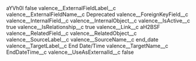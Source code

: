 <?xml version="1.0" encoding="UTF-8"?>
<CustomMetadata xmlns="http://soap.sforce.com/2006/04/metadata" xmlns:xsi="http://www.w3.org/2001/XMLSchema-instance" xmlns:xsd="http://www.w3.org/2001/XMLSchema">
    <label>aYVh0l</label>
    <protected>false</protected>
    <values>
        <field>valence__ExternalFieldLabel__c</field>
        <value xsi:nil="true"/>
    </values>
    <values>
        <field>valence__ExternalFieldName__c</field>
        <value xsi:type="xsd:string">Deprecated</value>
    </values>
    <values>
        <field>valence__ForeignKeyField__c</field>
        <value xsi:nil="true"/>
    </values>
    <values>
        <field>valence__InternalField__c</field>
        <value xsi:nil="true"/>
    </values>
    <values>
        <field>valence__InternalObject__c</field>
        <value xsi:nil="true"/>
    </values>
    <values>
        <field>valence__IsActive__c</field>
        <value xsi:type="xsd:boolean">true</value>
    </values>
    <values>
        <field>valence__IsRelationship__c</field>
        <value xsi:type="xsd:boolean">true</value>
    </values>
    <values>
        <field>valence__Link__c</field>
        <value xsi:type="xsd:string">aH2BSF</value>
    </values>
    <values>
        <field>valence__RelatedField__c</field>
        <value xsi:nil="true"/>
    </values>
    <values>
        <field>valence__RelatedObject__c</field>
        <value xsi:nil="true"/>
    </values>
    <values>
        <field>valence__SourceLabel__c</field>
        <value xsi:nil="true"/>
    </values>
    <values>
        <field>valence__SourceName__c</field>
        <value xsi:type="xsd:string">end_date</value>
    </values>
    <values>
        <field>valence__TargetLabel__c</field>
        <value xsi:type="xsd:string">End Date/Time</value>
    </values>
    <values>
        <field>valence__TargetName__c</field>
        <value xsi:type="xsd:string">EndDateTime__c</value>
    </values>
    <values>
        <field>valence__UseAsExternalId__c</field>
        <value xsi:type="xsd:boolean">false</value>
    </values>
</CustomMetadata>

